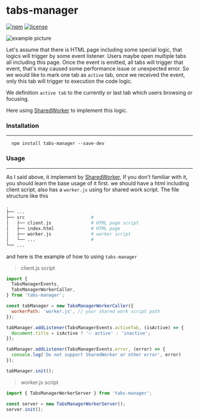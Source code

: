 # tabs-manager
[![npm](https://img.shields.io/npm/v/tabs-manager.svg)](https://www.npmjs.com/package/tabs-manager)
[![license](https://img.shields.io/npm/l/tabs-manager.svg)](https://www.npmjs.com/package/tabs-manager)

![example picture](./readmeStatic/tabs-managers.gif)

Let's assume that there is HTML page including some special logic, that logics will trigger by some event listener. Users maybe open multiple tabs all including this page. Once the event is emitted, all tabs will trigger that event, that's may caused some performance issue or unexpected error. So we would like to mark one tab as `active` tab, once we received the event, only this tab will trigger to execution the code logic.  

We definition `active tab` to the currently or last tab which users browsing or focusing. 

Here using [SharedWorker](https://developer.mozilla.org/en-US/docs/Web/API/SharedWorker) to implement this logic.

### Installation

---

```shell
  npm install tabs-manager --save-dev
```

### Usage

---

As I said above, it implement by [SharedWorker](https://developer.mozilla.org/en-US/docs/Web/API/SharedWorker), If you don't familiar with it, you should learn the base usage of it first.
we should have a html including client script, also has a `worker.js` using for shared work script.
The file structure like this

```bash
.
├── ...
├── src                         # 
│   ├── client.js               # HTML page script
│   ├── index.html              # HTML page
│   ├── worker.js               # worker script
│   └── ...                     # 
└── ...

```

and here is the example of how to using `tabs-manager`

> client.js script
```javascript
import {
  TabsManagerEvents,
  TabsManagerWorkerCaller,
} from 'tabs-manager';

const tabManager = new TabsManagerWorkerCaller({
  workerPath: 'worker.js', // your shared work script path
});

tabManager.addListener(TabsManagerEvents.activeTab, (isActive) => {
  document.title = isActive ? '✅ active' : 'inactive';
});

tabManager.addListener(TabsManagerEvents.error, (error) => {
  console.log('Do not support SharedWorker or other error', error)
});

tabManager.init();
```

> worker.js script
```javascript
import { TabsManagerWorkerServer } from 'tabs-manager';

const server = new TabsManagerWorkerServer();
server.init();
```
